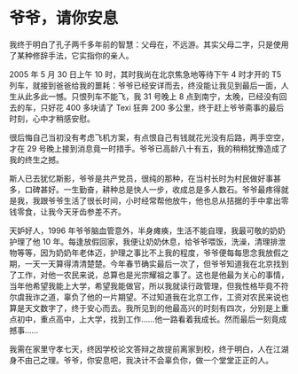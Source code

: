 # 爷爷，请你安息

我终于明白了孔子两千多年前的智慧：父母在，不远游。其实父母二字，只是使用了某种修辞手法，它实指你的亲人。

2005 年 5 月 30 日上午 10 时，其时我尚在北京焦急地等待下午 4 时才开的 T5 列车，就接到爸爸给我的噩耗：爷爷已经安详而去，终没能让我见到最后一面，人生从此多此一憾。只恨列车不能飞，我 31 号晚上 8 点到南宁，太晚，已经没有回去的车，只好花 400 多块请了 Texi 狂奔 200 多公里，终于赶上爷爷斋事的最后时刻，心中才稍感安慰。

很后悔自己当初没有考虑飞机方案，有点恨自己有钱就花光没有后路，两手空空，才在 29 号晚上接到消息竟一时措手。爷爷已高龄八十有五，我的稍稍犹豫造成了我的终生之撼。

斯人已去犹忆斯影，爷爷是共产党员，很纯的那种，在当村长时为村民做好事甚多，口碑甚好。一生勤奋，耕种总是快人一步，收成总是多人数石。爷爷最疼得就是我，我跟爷爷生活了很长时间，小时经常帮他放牛，他也总从拮据的手中拿出零钱零食，让我今天牙齿参差不齐。

天妒好人，1996 年爷爷脑血管意外，半身瘫痪，生活不能自理，我最可敬的奶奶护理了他 10 年。每逢放假回家，我便让奶奶休息，给爷爷喂饭，洗澡，清理排泄物等等，因为奶奶年老体迈，护理之事比不上我的程度，爷爷便每每思念我放假之期，一天一天算得清清楚楚。今年春节确实最后一次了，但爷爷知道我在北京找到了工作，对他一农民来说，总算也是光宗耀祖之事了。这也是他最为关心的事情，当年他希望我能上大学，希望我能做官，所以我就读行政管理，但我性格毕竟不符尔虞我诈之道，辜负了他的一片期望。不过知道我在北京工作，工资对农民来说也算是天文数字了，终于安心而去。我所见到的他最高兴的时刻有四次，分别是上重点初中，重点高中，上大学，找到工作……他一路看着我成长。然而最后一刻竟成撼事……

我需在家里守孝七天，终因学校论文答辩之故提前离家到校，终于明白，人在江湖身不由己之理。爷爷，你安息吧，我决计不会辜负你，做一个堂堂正正的人。

